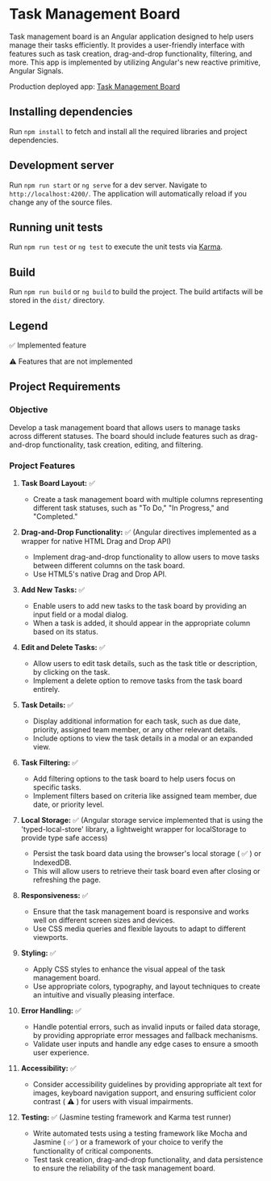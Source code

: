 # Task Management Board

Task management board is an Angular application designed to help users manage their tasks efficiently. It provides a user-friendly interface with features such as task creation, drag-and-drop functionality, filtering, and more. This app is implemented by utilizing Angular's new reactive primitive, Angular Signals.

Production deployed app: [Task Management Board](https://task-management-board-tskobic.vercel.app/)

## Installing dependencies

Run `npm install` to fetch and install all the required libraries and project dependencies.

## Development server

Run `npm run start` or `ng serve` for a dev server. Navigate to `http://localhost:4200/`. The application will automatically reload if you change any of the source files.

## Running unit tests

Run `npm run test` or `ng test` to execute the unit tests via [Karma](https://karma-runner.github.io).

## Build

Run `npm run build` or `ng build` to build the project. The build artifacts will be stored in the `dist/` directory.

## Legend
:white_check_mark: Implemented feature

:warning: Features that are not implemented

## Project Requirements

### Objective
Develop a task management board that allows users to manage tasks across different statuses. The board should include features such as drag-and-drop functionality, task creation, editing, and filtering.

### Project Features
1. **Task Board Layout:** :white_check_mark:
   - Create a task management board with multiple columns representing different task statuses, such as "To Do," "In Progress," and "Completed."

2. **Drag-and-Drop Functionality:** :white_check_mark: (Angular directives implemented as a wrapper for native HTML Drag and Drop API)
   - Implement drag-and-drop functionality to allow users to move tasks between different columns on the task board.
   - Use HTML5's native Drag and Drop API. 

3. **Add New Tasks:** :white_check_mark:
   - Enable users to add new tasks to the task board by providing an input field or a modal dialog.
   - When a task is added, it should appear in the appropriate column based on its status. 

4. **Edit and Delete Tasks:** :white_check_mark:
   - Allow users to edit task details, such as the task title or description, by clicking on the task.
   - Implement a delete option to remove tasks from the task board entirely.

5. **Task Details:** :white_check_mark:
   - Display additional information for each task, such as due date, priority, assigned team member, or any other relevant details. 
   - Include options to view the task details in a modal or an expanded view. 

6. **Task Filtering:** :white_check_mark:
   - Add filtering options to the task board to help users focus on specific tasks. 
   - Implement filters based on criteria like assigned team member, due date, or priority level.

7. **Local Storage:** :white_check_mark: (Angular storage service implemented that is using the 'typed-local-store' library, a lightweight wrapper for localStorage to provide type safe access)
   - Persist the task board data using the browser's local storage ( :white_check_mark: ) or IndexedDB. 
   - This will allow users to retrieve their task board even after closing or refreshing the page.

8. **Responsiveness:** :white_check_mark:
   - Ensure that the task management board is responsive and works well on different screen sizes and devices.
   - Use CSS media queries and flexible layouts to adapt to different viewports.

9. **Styling:** :white_check_mark:
   - Apply CSS styles to enhance the visual appeal of the task management board.
   - Use appropriate colors, typography, and layout techniques to create an intuitive and visually pleasing interface.

10. **Error Handling:** :white_check_mark:
    - Handle potential errors, such as invalid inputs or failed data storage, by providing appropriate error messages and fallback mechanisms.
    - Validate user inputs and handle any edge cases to ensure a smooth user experience.

11. **Accessibility:** :white_check_mark:
    - Consider accessibility guidelines by providing appropriate alt text for images, keyboard navigation support, and ensuring sufficient color contrast ( :warning: ) for users with visual impairments.

12. **Testing:** :white_check_mark: (Jasmine testing framework and Karma test runner)
    - Write automated tests using a testing framework like Mocha and Jasmine ( :white_check_mark: ) or a framework of your choice to verify the functionality of critical components.
    - Test task creation, drag-and-drop functionality, and data persistence to ensure the reliability of the task management board.
